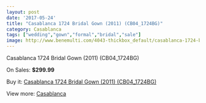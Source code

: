 ```yaml
---
layout: post
date: '2017-05-24'
title: "Casablanca 1724 Bridal Gown (2011) (CB04_1724BG)"
category: Casablanca
tags: ["wedding","gown","formal","bridal","sale"]
image: http://www.benemulti.com/4043-thickbox_default/casablanca-1724-bridal-gown-2011-cb041724bg.jpg
---
```

Casablanca 1724 Bridal Gown (2011) (CB04_1724BG)

On Sales: **$299.99**
<a href="https://www.benemulti.com/en/casablanca/1539-casablanca-1724-bridal-gown-2011-cb041724bg.html"><amp-img layout="responsive" width="600" height="600" src="//www.benemulti.com/4043-thickbox_default/casablanca-1724-bridal-gown-2011-cb041724bg.jpg" alt="Casablanca 1724 Bridal Gown (2011) (CB04_1724BG) 0" /></a>
<a href="https://www.benemulti.com/en/casablanca/1539-casablanca-1724-bridal-gown-2011-cb041724bg.html"><amp-img layout="responsive" width="600" height="600" src="//www.benemulti.com/4045-thickbox_default/casablanca-1724-bridal-gown-2011-cb041724bg.jpg" alt="Casablanca 1724 Bridal Gown (2011) (CB04_1724BG) 1" /></a>
<a href="https://www.benemulti.com/en/casablanca/1539-casablanca-1724-bridal-gown-2011-cb041724bg.html"><amp-img layout="responsive" width="600" height="600" src="//www.benemulti.com/4044-thickbox_default/casablanca-1724-bridal-gown-2011-cb041724bg.jpg" alt="Casablanca 1724 Bridal Gown (2011) (CB04_1724BG) 2" /></a>

Buy it: [Casablanca 1724 Bridal Gown (2011) (CB04_1724BG)](https://www.benemulti.com/en/casablanca/1539-casablanca-1724-bridal-gown-2011-cb041724bg.html "Casablanca 1724 Bridal Gown (2011) (CB04_1724BG)")

View more: [Casablanca](https://www.benemulti.com/en/18-casablanca "Casablanca")